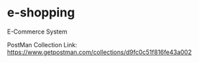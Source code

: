 # e-shopping
E-Commerce System


PostMan Collection Link:
https://www.getpostman.com/collections/d9fc0c51f816fe43a002

